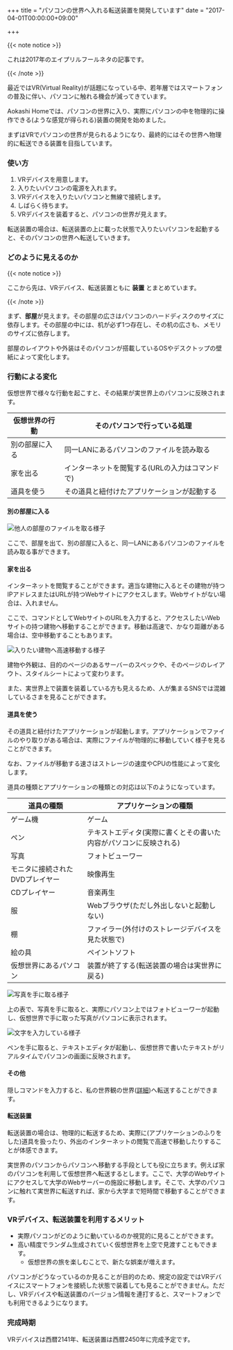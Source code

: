 +++
title = "パソコンの世界へ入れる転送装置を開発しています"
date = "2017-04-01T00:00:00+09:00"

+++

{{< note notice >}}
<p>これは2017年のエイプリルフールネタの記事です。</p>
{{< /note >}}

最近ではVR(Virtual Reality)が話題になっている中、若年層ではスマートフォンの普及に伴い、パソコンに触れる機会が減ってきています。

Aokashi Homeでは、パソコンの世界に入り、実際にパソコンの中を物理的に操作できる(ような感覚が得られる)装置の開発を始めました。

まずはVRでパソコンの世界が見られるようになり、最終的にはその世界へ物理的に転送できる装置を目指しています。

### 使い方

1. VRデバイスを用意します。
2. 入りたいパソコンの電源を入れます。
3. VRデバイスを入りたいパソコンと無線で接続します。
4. しばらく待ちます。
5. VRデバイスを装着すると、パソコンの世界が見えます。

転送装置の場合は、転送装置の上に載った状態で入りたいパソコンを起動すると、そのパソコンの世界へ転送していきます。

### どのように見えるのか

{{< note notice >}}
<p>ここから先は、VRデバイス、転送装置ともに <strong>装置</strong> とまとめています。</p>
{{< /note >}}

まず、**部屋**が見えます。その部屋の広さはパソコンのハードディスクのサイズに依存します。その部屋の中には、机が必ず1つ存在し、その机の広さも、メモリのサイズに依存します。

部屋のレイアウトや外装はそのパソコンが搭載しているOSやデスクトップの壁紙によって変化します。

### 行動による変化

仮想世界で様々な行動を起こすと、その結果が実世界上のパソコンに反映されます。

| 仮想世界の行動 | そのパソコンで行っている処理 |
| ---- | ---- |
| 別の部屋に入る | 同一LANにあるパソコンのファイルを読み取る |
| 家を出る | インターネットを閲覧する(URLの入力はコマンドで) |
| 道具を使う | その道具と紐付けたアプリケーションが起動する |

#### 別の部屋に入る

![他人の部屋のファイルを取る様子](04_01-transfering_file.png)

ここで、部屋を出て、別の部屋に入ると、同一LANにあるパソコンのファイルを読み取る事ができます。

#### 家を出る

インターネットを閲覧することができます。適当な建物に入るとその建物が持つIPアドレスまたはURLが持つWebサイトにアクセスします。Webサイトがない場合は、入れません。

ここで、コマンドとしてWebサイトのURLを入力すると、アクセスしたいWebサイトの持つ建物へ移動することができます。移動は高速で、かなり距離がある場合は、空中移動することもあります。

![入りたい建物へ高速移動する様子](04_01-browsing_internet.png)

建物や外観は、目的のページのあるサーバーのスペックや、そのページのレイアウト、スタイルシートによって変わります。

また、実世界上で装置を装着している方も見えるため、人が集まるSNSでは混雑しているさまを見ることができます。

#### 道具を使う

その道具と紐付けたアプリケーションが起動します。アプリケーションでファイルのやり取りがある場合は、実際にファイルが物理的に移動していく様子を見ることができます。

なお、ファイルが移動する速さはストレージの速度やCPUの性能によって変化します。

道具の種類とアプリケーションの種類との対応は以下のようになっています。

| 道具の種類 | アプリケーションの種類 |
| ---- | ---- |
| ゲーム機 | ゲーム |
| ペン | テキストエディタ(実際に書くとその書いた内容がパソコンに反映される) |
| 写真 | フォトビューワー |
| モニタに接続されたDVDプレイヤー | 映像再生 |
| CDプレイヤー | 音楽再生 |
| 服 | Webブラウザ(ただし外出しないと起動しない) |
| 棚 | ファイラー(外付けのストレージデバイスを見た状態で) |
| 絵の具 | ペイントソフト |
| 仮想世界にあるパソコン | 装置が終了する(転送装置の場合は実世界に戻る) |

![写真を手に取る様子](04_01-showing_photo.png)

上の表で、写真を手に取ると、実際にパソコン上ではフォトビューワーが起動し、仮想世界で手に取った写真がパソコンに表示されます。

![文字を入力している様子](04_01-inputting_text.png)

ペンを手に取ると、テキストエディタが起動し、仮想世界で書いたテキストがリアルタイムでパソコンの画面に反映されます。

#### その他

隠しコマンドを入力すると、私の世界観の世界(<a href="http://worldwiki.aokashi.net" title="Aokashi World Wiki">詳細</a>)へ転送することができます。

#### 転送装置

転送装置の場合は、物理的に転送するため、実際に(アプリケーションのふりをした)道具を扱ったり、外出のインターネットの閲覧で高速で移動したりすることが体感できます。

実世界のパソコンからパソコンへ移動する手段としても役に立ちます。例えば家のパソコンを利用して仮想世界へ転送するとします。ここで、大学のWebサイトにアクセスして大学のWebサーバーの施設に移動します。そこで、大学のパソコンに触れて実世界に転送すれば、家から大学まで短時間で移動することができます。

### VRデバイス、転送装置を利用するメリット

- 実際パソコンがどのように動いているのか視覚的に見ることができます。
- 高い精度でランダム生成されていく仮想世界を上空で見渡すこともできます。
  - 仮想世界の旅を楽しむことで、新たな娯楽が増えます。

パソコンがどうなっているのか見ることが目的のため、規定の設定ではVRデバイスにスマートフォンを接続した状態で装着しても見ることができません。ただし、VRデバイスや転送装置のバージョン情報を連打すると、スマートフォンでも利用できるようになります。

### 完成時期

VRデバイスは西暦2141年、転送装置は西暦2450年に完成予定です。